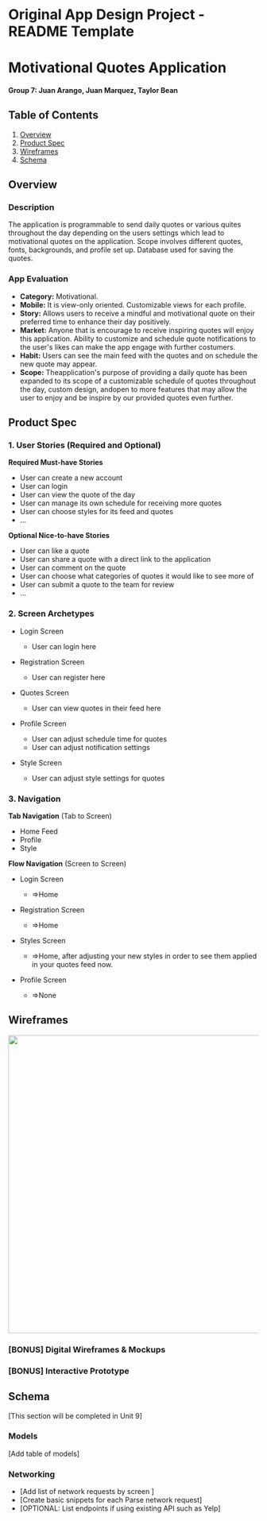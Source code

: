 Original App Design Project - README Template
===

# Motivational Quotes Application

#### Group 7: Juan Arango, Juan Marquez, Taylor Bean

## Table of Contents
1. [Overview](#Overview)
1. [Product Spec](#Product-Spec)
1. [Wireframes](#Wireframes)
2. [Schema](#Schema)

## Overview
### Description
The application is programmable to send daily quotes or various quites throughout the day depending on the users settings which lead to motivational quotes on the application. Scope involves different quotes, fonts, backgrounds, and profile set up. Database used for saving the quotes.

### App Evaluation

- **Category:** Motivational.
- **Mobile:** It is view-only oriented. Customizable views for each profile.
- **Story:** Allows users to receive a mindful and motivational quote on their preferred time to enhance their day positively.
- **Market:** Anyone that is encourage to receive inspiring quotes will enjoy this application. Ability to customize and schedule quote notifications to the user's likes can make the app engage with further costumers.
- **Habit:** Users can see the main feed with the quotes and on schedule the new quote may appear.
- **Scope:** Theapplication's purpose of providing a daily quote has been expanded to its scope of a customizable schedule of quotes throughout the day, custom design, andopen to more features that may allow the user to enjoy and be inspire by our provided quotes even further.


## Product Spec

### 1. User Stories (Required and Optional)

**Required Must-have Stories**

* User can create a new account
* User can login
* User can view the quote of the day
* User can manage its own schedule for receiving more quotes
* User can choose styles for its feed and quotes
* ...

**Optional Nice-to-have Stories**

* User can like a quote
* User can share a quote with a direct link to the application
* User can comment on the quote
* User can choose what categories of quotes it would like to see more of
* User can submit a quote to the team for review
* ...

### 2. Screen Archetypes

* Login Screen
   * User can login here
   
* Registration Screen
   * User can register here

* Quotes Screen
   * User can view quotes in their feed here

* Profile Screen
   * User can adjust schedule time for quotes
   * User can adjust notification settings

* Style Screen
   * User can adjust style settings for quotes


### 3. Navigation

**Tab Navigation** (Tab to Screen)

* Home Feed
* Profile
* Style

**Flow Navigation** (Screen to Screen)

* Login Screen
   * =>Home

* Registration Screen
   * =>Home
* Styles Screen
   * =>Home, after adjusting your new styles in order to see them applied in your quotes feed now.
* Profile Screen
   * =>None

## Wireframes

<img src="https://i.imgur.com/bFjZLzu.jpg" width=600>

### [BONUS] Digital Wireframes & Mockups

### [BONUS] Interactive Prototype

## Schema 
[This section will be completed in Unit 9]
### Models
[Add table of models]
### Networking
- [Add list of network requests by screen ]
- [Create basic snippets for each Parse network request]
- [OPTIONAL: List endpoints if using existing API such as Yelp]
